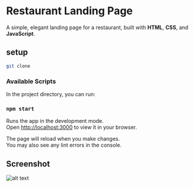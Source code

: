 # Restaurant Landing Page

A simple, elegant landing page for a restaurant, built with **HTML**, **CSS**, and **JavaScript**.
## setup
```bash
git clone
```
### Available Scripts

In the project directory, you can run:

### `npm start`

Runs the app in the development mode.\
Open [http://localhost:3000](http://localhost:3000) to view it in your browser.

The page will reload when you make changes.\
You may also see any lint errors in the console.

## Screenshot

![alt text](/screenshot)
